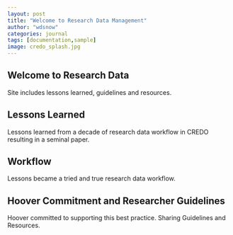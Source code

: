 ```yaml
---
layout: post
title: "Welcome to Research Data Management"
author: "wdsnow"
categories: journal
tags: [documentation,sample]
image: credo_splash.jpg
---
```


## Welcome to Research Data
Site includes lessons learned, guidelines and resources. 

## Lessons Learned

Lessons learned from a decade of research data workflow in CREDO resulting in a seminal paper.

## Workflow

Lessons became a tried and true research data workflow.

## Hoover Commitment and Researcher Guidelines

Hoover committed to supporting this best practice. Sharing Guidelines and Resources.

